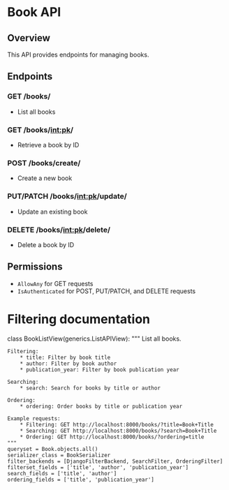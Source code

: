 # Book API

## Overview
This API provides endpoints for managing books.

## Endpoints
### GET /books/
* List all books

### GET /books/<int:pk>/
* Retrieve a book by ID

### POST /books/create/
* Create a new book

### PUT/PATCH /books/<int:pk>/update/
* Update an existing book

### DELETE /books/<int:pk>/delete/
* Delete a book by ID

## Permissions
* `AllowAny` for GET requests
* `IsAuthenticated` for POST, PUT/PATCH, and DELETE requests

# Filtering documentation
class BookListView(generics.ListAPIView):
    """
    List all books.

    Filtering:
        * title: Filter by book title
        * author: Filter by book author
        * publication_year: Filter by book publication year

    Searching:
        * search: Search for books by title or author

    Ordering:
        * ordering: Order books by title or publication year

    Example requests:
        * Filtering: GET http://localhost:8000/books/?title=Book+Title
        * Searching: GET http://localhost:8000/books/?search=Book+Title
        * Ordering: GET http://localhost:8000/books/?ordering=title
    """
    queryset = Book.objects.all()
    serializer_class = BookSerializer
    filter_backends = [DjangoFilterBackend, SearchFilter, OrderingFilter]
    filterset_fields = ['title', 'author', 'publication_year']
    search_fields = ['title', 'author']
    ordering_fields = ['title', 'publication_year']
